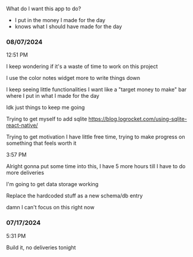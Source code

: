What do I want this app to do?

- I put in the money I made for the day
- knows what I should have made for the day

### 08/07/2024

12:51 PM

I keep wondering if it's a waste of time to work on this project

I use the color notes widget more to write things down

I keep seeing little functionalities I want like a "target money to make" bar where I put in what I made for the day

Idk just things to keep me going

Trying to get myself to add sqlite https://blog.logrocket.com/using-sqlite-react-native/

Trying to get motivation I have little free time, trying to make progress on something that feels worth it

3:57 PM

Alright gonna put some time into this, I have 5 more hours till I have to do more deliveries

I'm going to get data storage working

Replace the hardcoded stuff as a new schema/db entry

damn I can't focus on this right now

### 07/17/2024

5:31 PM

Build it, no deliveries tonight
